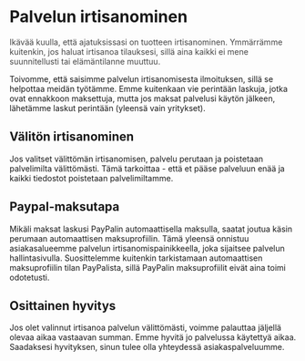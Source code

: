 # Palvelun irtisanominen

<span style="opacity:0.8;">Ikävää kuulla, että ajatuksissasi on tuotteen irtisanominen. Ymmärrämme kuitenkin, jos haluat irtisanoa tilauksesi, sillä aina kaikki ei mene suunnitellusti tai elämäntilanne muuttuu.</span>

Toivomme, että saisimme palvelun irtisanomisesta ilmoituksen, sillä se helpottaa meidän työtämme. Emme kuitenkaan vie perintään laskuja, jotka ovat ennakkoon maksettuja, mutta jos maksat palvelusi käytön jälkeen, lähetämme laskut perintään (yleensä vain yritykset).

## Välitön irtisanominen

Jos valitset välittömän irtisanomisen, palvelu perutaan ja poistetaan palvelimilta välittömästi. Tämä tarkoittaa - että et pääse palveluun enää ja kaikki tiedostot poistetaan palvelimiltamme.

## Paypal-maksutapa

Mikäli maksat laskusi PayPalin automaattisella maksulla, saatat joutua käsin perumaan automaattisen maksuprofiilin. Tämä yleensä onnistuu asiakasalueemme palvelun irtisanomispainikkeella, joka sijaitsee palvelun hallintasivulla. Suosittelemme kuitenkin tarkistamaan automaattisen maksuprofiilin tilan PayPalista, sillä PayPalin maksuprofiilit eivät aina toimi odotetusti.

## Osittainen hyvitys

Jos olet valinnut irtisanoa palvelun välittömästi, voimme palauttaa jäljellä olevaa aikaa vastaavan summan. Emme hyvitä jo palvelussa käytettyä aikaa. Saadaksesi hyvityksen, sinun tulee olla yhteydessä asiakaspalveluumme.
